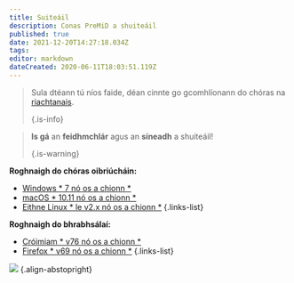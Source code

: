 ```yaml
---
title: Suiteáil
description: Conas PreMiD a shuiteáil
published: true
date: 2021-12-20T14:27:18.034Z
tags:
editor: markdown
dateCreated: 2020-06-11T18:03:51.119Z
---
```


> Sula dtéann tú níos faide, déan cinnte go gcomhlíonann do chóras na [riachtanais](/install/requirements). 
> 
> {.is-info}

> **Is gá** an **feidhmchlár** agus an **síneadh** a shuiteáil! 
> 
> {.is-warning}

**Roghnaigh do chóras oibriúcháin:**
- [Windows * 7 nó os a chionn *](/install/windows)
- [macOS * 10.11 nó os a chionn *](/install/macos)
- [Eithne Linux * le v2.x nó os a chionn *](/install/linux)
{.links-list}

**Roghnaigh do bhrabhsálaí:**
- [Cróimiam * v76 nó os a chionn *](/install/chromium)
- [Firefox * v69 nó os a chionn *](/install/firefox)
{.links-list}

![](https://a.icons8.com/ajlQdsfa/FZhYWV/svg.svg) {.align-abstopright}
